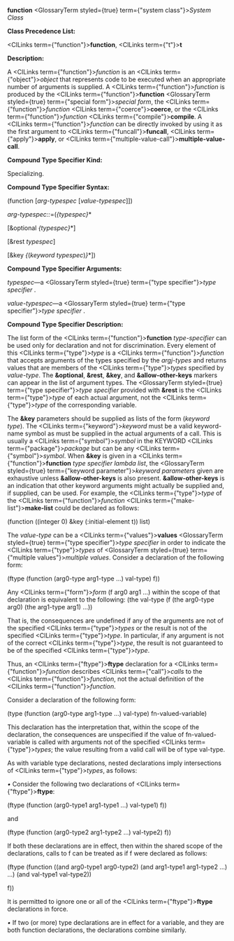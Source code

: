 **function** <GlossaryTerm styled={true} term={"system class"}><i>System Class</i></GlossaryTerm> 



**Class Precedence List:** 



<ClLinks  term={"function"}><b>function</b></ClLinks>, <ClLinks  term={"t"}><b>t</b></ClLinks> 



**Description:** 



A <ClLinks  term={"function"}><i>function</i></ClLinks> is an <ClLinks  term={"object"}><i>object</i></ClLinks> that represents code to be executed when an appropriate number of arguments is supplied. A <ClLinks  term={"function"}><i>function</i></ClLinks> is produced by the <ClLinks  term={"function"}><b>function</b></ClLinks> <GlossaryTerm styled={true} term={"special form"}><i>special form</i></GlossaryTerm>, the <ClLinks  term={"function"}><i>function</i></ClLinks> <ClLinks  term={"coerce"}><b>coerce</b></ClLinks>, or the <ClLinks  term={"function"}><i>function</i></ClLinks> <ClLinks  term={"compile"}><b>compile</b></ClLinks>. A <ClLinks  term={"function"}><i>function</i></ClLinks> can be directly invoked by using it as the first argument to <ClLinks  term={"funcall"}><b>funcall</b></ClLinks>, <ClLinks  term={"apply"}><b>apply</b></ClLinks>, or <ClLinks  term={"multiple-value-call"}><b>multiple-value-call</b></ClLinks>. 



**Compound Type Specifier Kind:** 



Specializing. 



**Compound Type Specifier Syntax:** 



(function [*arg-typespec* [*value-typespec*]]) 



*arg-typespec::*=(*\{typespec\}*\* 



[&amp;optional *\{typespec\}*\*] 



[&amp;rest *typespec*] 



[&amp;key *\{*(*keyword typespec*)*\}*\*]) 



**Compound Type Specifier Arguments:** 



*typespec*—a <GlossaryTerm styled={true} term={"type specifier"}><i>type specifier</i></GlossaryTerm> . 



*value-typespec*—a <GlossaryTerm styled={true} term={"type specifier"}><i>type specifier</i></GlossaryTerm> . 



**Compound Type Specifier Description:** 



The list form of the <ClLinks  term={"function"}><b>function</b></ClLinks> *type-specifier* can be used only for declaration and not for discrimination. Every element of this <ClLinks  term={"type"}><i>type</i></ClLinks> is a <ClLinks  term={"function"}><i>function</i></ClLinks> that accepts arguments of the types specified by the *argj-types* and returns values that are members of the <ClLinks  term={"type"}><i>types</i></ClLinks> specified by *value-type*. The **&amp;optional**, **&amp;rest**, **&amp;key**, and **&amp;allow-other-keys** markers can appear in the list of argument types. The <GlossaryTerm styled={true} term={"type specifier"}><i>type specifier</i></GlossaryTerm> provided with **&amp;rest** is the <ClLinks  term={"type"}><i>type</i></ClLinks> of each actual argument, not the <ClLinks  term={"type"}><i>type</i></ClLinks> of the corresponding variable. 



The **&amp;key** parameters should be supplied as lists of the form (*keyword type*). The <ClLinks  term={"keyword"}><i>keyword</i></ClLinks> must be a valid keyword-name symbol as must be supplied in the actual arguments of a call. This is usually a <ClLinks  term={"symbol"}><i>symbol</i></ClLinks> in the KEYWORD <ClLinks  term={"package"}><i>package</i></ClLinks> but can be any <ClLinks  term={"symbol"}><i>symbol</i></ClLinks>. When **&amp;key** is given in a <ClLinks  term={"function"}><b>function</b></ClLinks> *type specifier lambda list*, the <GlossaryTerm styled={true} term={"keyword parameter"}><i>keyword parameters</i></GlossaryTerm> given are exhaustive unless **&amp;allow-other-keys** is also present. **&amp;allow-other-keys** is an indication that other keyword arguments might actually be supplied and, if supplied, can be used. For example, the <ClLinks  term={"type"}><i>type</i></ClLinks> of the <ClLinks  term={"function"}><i>function</i></ClLinks> <ClLinks  term={"make-list"}><b>make-list</b></ClLinks> could be declared as follows:  







(function ((integer 0) &amp;key (:initial-element t)) list) 



The *value-type* can be a <ClLinks  term={"values"}><b>values</b></ClLinks> <GlossaryTerm styled={true} term={"type specifier"}><i>type specifier</i></GlossaryTerm> in order to indicate the <ClLinks  term={"type"}><i>types</i></ClLinks> of <GlossaryTerm styled={true} term={"multiple values"}><i>multiple values</i></GlossaryTerm>. Consider a declaration of the following form: 



(ftype (function (arg0-type arg1-type ...) val-type) f)) 



Any <ClLinks  term={"form"}><i>form</i></ClLinks> (f arg0 arg1 ...) within the scope of that declaration is equivalent to the following: (the val-type (f (the arg0-type arg0) (the arg1-type arg1) ...)) 



That is, the consequences are undefined if any of the arguments are not of the specified <ClLinks  term={"type"}><i>types</i></ClLinks> or the result is not of the specified <ClLinks  term={"type"}><i>type</i></ClLinks>. In particular, if any argument is not of the correct <ClLinks  term={"type"}><i>type</i></ClLinks>, the result is not guaranteed to be of the specified <ClLinks  term={"type"}><i>type</i></ClLinks>. 



Thus, an <ClLinks  term={"ftype"}><b>ftype</b></ClLinks> declaration for a <ClLinks  term={"function"}><i>function</i></ClLinks> describes <ClLinks  term={"call"}><i>calls</i></ClLinks> to the <ClLinks  term={"function"}><i>function</i></ClLinks>, not the actual definition of the <ClLinks  term={"function"}><i>function</i></ClLinks>. 



Consider a declaration of the following form: 



(type (function (arg0-type arg1-type ...) val-type) fn-valued-variable) 



This declaration has the interpretation that, within the scope of the declaration, the consequences are unspecified if the value of fn-valued-variable is called with arguments not of the specified <ClLinks  term={"type"}><i>types</i></ClLinks>; the value resulting from a valid call will be of type val-type. 



As with variable type declarations, nested declarations imply intersections of <ClLinks  term={"type"}><i>types</i></ClLinks>, as follows: 



*•* Consider the following two declarations of <ClLinks  term={"ftype"}><b>ftype</b></ClLinks>: 



(ftype (function (arg0-type1 arg1-type1 ...) val-type1) f)) 



and 



(ftype (function (arg0-type2 arg1-type2 ...) val-type2) f)) 



If both these declarations are in effect, then within the shared scope of the declarations, calls to f can be treated as if f were declared as follows: 



(ftype (function ((and arg0-type1 arg0-type2) (and arg1-type1 arg1-type2 ...) ...) (and val-type1 val-type2)) 



f)) 



It is permitted to ignore one or all of the <ClLinks  term={"ftype"}><b>ftype</b></ClLinks> declarations in force. 



*•* If two (or more) type declarations are in effect for a variable, and they are both function declarations, the declarations combine similarly.  







